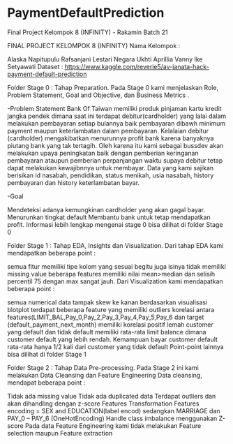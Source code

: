# PaymentDefaultPrediction
Final Project Kelompok 8 (INFINITY) - Rakamin Batch 21

FINAL PROJECT KELOMPOK 8 (INFINITY)
Nama Kelompok :

Alaska Napitupulu
Rafsanjani Lestari Negara
Ukhti Aprillia Vanny
Ike Setyawati
Dataset : https://www.kaggle.com/reverie5/av-janata-hack-payment-default-prediction

Folder Stage 0 :
Tahap Preparation. Pada Stage 0 kami menjelaskan Role, Problem Statement, Goal and Objective, dan Business Metrics .

-Problem Statement
Bank Of Taiwan memiliki produk pinjaman kartu kredit jangka pendek dimana saat ini terdapat debitur(cardholder) yang lalai dalam melakukan pembayaran setiap bulannya baik pembayaran dibawh minimum payment maupun keterlambatan dalam pembayaran. Kelalaian debitur (cardholder) mengakibatkan menurunnya profit bank karena banyaknya piutang bank yang tak tertagih. Oleh karena itu kami sebagai bussdev akan melakukan upaya peningkatan baik dengan pemberian keringanan pembayaran ataupun pemberian perpanjangan waktu supaya debitur tetap dapat melakukan kewajibnnya untuk membayar.
Data yang kami sajikan berisikan id nasabah, pendidikan, status menikah, usia nasabah, history pembayaran dan history keterlambatan bayar.

-Goal

Mendeteksi adanya kemungkinan cardholder yang akan gagal bayar.
Menurunkan tingkat default
Membantu bank untuk tetap mendapatkan profit.
Informasi lebih lengkap mengenai stage 0 bisa dilihat di folder Stage 0

Folder Stage 1 :
Tahap EDA, Insights dan Visualization.
Dari tahap EDA kami mendapatkan beberapa point :

semua fitur memiliki tipe kolom yang sesuai begitu juga isinya
tidak memiliki missing value
beberapa features memiliki nilai mean>median dan selisih percentil 75 dengan max sangat jauh.
Dari Visualization kami mendapatkan beberapa point :

semua numerical data tampak skew ke kanan
berdasarkan visualisasi blotplot terdapat beberapa feature yang memiliki outliers
korelasi antara features(LIMIT_BAL,Pay_0,Pay_2,Pay_3,Pay_4,Pay_5,Pay_6 dan target (default_payment_next_month) memiliki korelasi positif lemah
customer yang default dan tidak default memiliki rata-rata limit balance dimana customer default yang lebih rendah.
Kemampuan bayar customer default rata-rata hanya 1/2 kali dari customer yang tidak default
Point-point lainnya bisa dilihat di folder Stage 1

Folder Stage 2 :
Tahap Data Pre-processing. Pada Stage 2 ini kami melakukan Data Cleansing dan Feature Engineering
Data cleansing, mendapat beberapa point :

Tidak ada missing value
Tidak ada duplicated data
Terdapat outliers dan akan dihandling dengan z-score
Features Transformation
Features encoding = SEX and EDUCATION(label encod) sedangkan MARRIAGE dan PAY_0 – PAY_6 (OneHotEncoding)
Handle class imbalance menggunakan Z-score
Pada data Feature Engineering kami tidak melakukan Feature selection maupun Feature extraction
